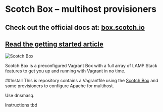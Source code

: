 Scotch Box – multihost provisioners
==========

## Check out the official docs at: [box.scotch.io][1]
## [Read the getting started article](https://scotch.io/bar-talk/introducing-scotch-box-a-vagrant-lamp-stack-that-just-works)

![Scotch Box](https://scotch.io/wp-content/uploads/2015/11/scotch-box-2.5-share.png)

Scotch Box is a preconfigured Vagrant Box with a full array of LAMP Stack features to get you up and running with Vagrant in no time.

##Install
This is repository contains a Vagrantfile using the [Scotch Box][1] and some provisioners to configure Apache for multihost.

Use dnsmasq.

Instructions tbd

 [1]: http://box.scotch.io